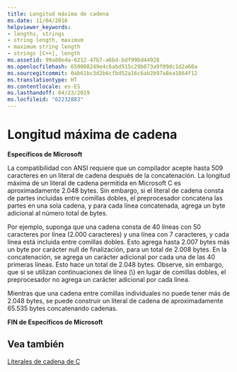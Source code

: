 ```yaml
---
title: Longitud máxima de cadena
ms.date: 11/04/2016
helpviewer_keywords:
- lengths, strings
- string length, maximum
- maximum string length
- strings [C++], length
ms.assetid: 99a80e4a-6212-47b7-a6bd-bdf99bd44928
ms.openlocfilehash: 650088249e4c6abd515c29b873a9f09dc1d2a60a
ms.sourcegitcommit: 0ab61bc3d2b6cfbd52a16c6ab2b97a8ea1864f12
ms.translationtype: HT
ms.contentlocale: es-ES
ms.lasthandoff: 04/23/2019
ms.locfileid: "62232883"
---
```

# <a name="maximum-string-length"></a>Longitud máxima de cadena

**Específicos de Microsoft**

La compatibilidad con ANSI requiere que un compilador acepte hasta 509 caracteres en un literal de cadena después de la concatenación. La longitud máxima de un literal de cadena permitida en Microsoft C es aproximadamente 2.048 bytes. Sin embargo, si el literal de cadena consta de partes incluidas entre comillas dobles, el preprocesador concatena las partes en una sola cadena, y para cada línea concatenada, agrega un byte adicional al número total de bytes.

Por ejemplo, suponga que una cadena consta de 40 líneas con 50 caracteres por línea (2.000 caracteres) y una línea con 7 caracteres, y cada línea está incluida entre comillas dobles. Esto agrega hasta 2.007 bytes más un byte por carácter null de finalización, para un total de 2.008 bytes. En la concatenación, se agrega un carácter adicional por cada una de las 40 primeras líneas. Esto hace un total de 2.048 bytes. Observe, sin embargo, que si se utilizan continuaciones de línea (\\) en lugar de comillas dobles, el preprocesador no agrega un carácter adicional por cada línea.

Mientras que una cadena entre comillas individuales no puede tener más de 2.048 bytes, se puede construir un literal de cadena de aproximadamente 65.535 bytes concatenando cadenas.

**FIN de Específicos de Microsoft**

## <a name="see-also"></a>Vea también

[Literales de cadena de C](../c-language/c-string-literals.md)
